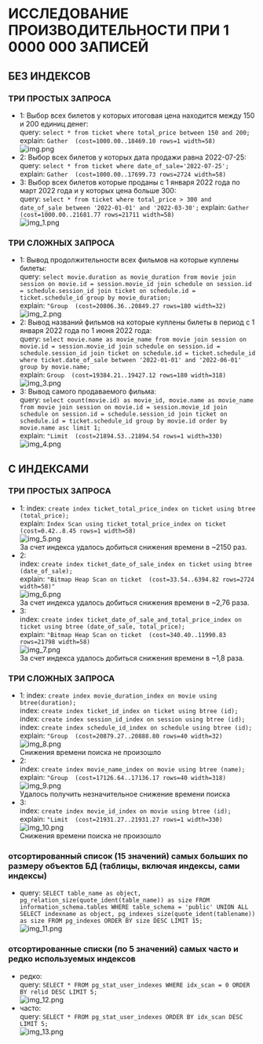 # ИССЛЕДОВАНИЕ ПРОИЗВОДИТЕЛЬНОСТИ ПРИ 1 0000 000 ЗАПИСЕЙ

## БЕЗ ИНДЕКСОВ

### ТРИ ПРОСТЫХ ЗАПРОСА

- 1: Выбор всех билетов у которых итоговая цена находится между 150 и 200 единиц денег:  
query: ```select * from ticket where total_price between 150 and 200;```   
explain: ```Gather  (cost=1000.00..18469.10 rows=1 width=58)```  
![img.png](img_1000000/img.png)  
- 2: Выбор всех билетов у которых дата продажи равна 2022-07-25:  
query: ```select * from ticket where date_of_sale='2022-07-25';```  
explain: ```Gather  (cost=1000.00..17699.73 rows=2724 width=58)```
- 3: Выбор всех билетов которые проданы с 1 января 2022 года по март 2022 года и у которых цена больше 300:  
query: ```select * from ticket where total_price > 300 and date_of_sale between '2022-01-01' and '2022-03-30';```
explain: ```Gather  (cost=1000.00..21681.77 rows=21711 width=58)```  
![img_1.png](img_1000000/img_1.png)  

### ТРИ СЛОЖНЫХ ЗАПРОСА

- 1: Вывод продолжительности всех фильмов на которые куплены билеты:  
query: ```select movie.duration as movie_duration from movie join session on movie.id = session.movie_id join schedule on session.id = schedule.session_id join ticket on schedule.id = ticket.schedule_id group by movie_duration;```  
explain: ```"Group  (cost=20806.36..20849.27 rows=180 width=32)```  
![img_2.png](img_1000000/img_2.png)  
- 2: Вывод названий фильмов на которые куплены билеты в период с 1 января 2022 года по 1 июня 2022 года:  
query: ```select movie.name as movie_name from movie join session on movie.id = session.movie_id join schedule on session.id = schedule.session_id join ticket on schedule.id = ticket.schedule_id where ticket.date_of_sale between '2022-01-01' and '2022-06-01' group by movie.name;```  
explain: ```Group  (cost=19384.21..19427.12 rows=180 width=318)```  
![img_3.png](img_1000000/img_3.png)  
- 3: Вывод самого продаваемого фильма:  
query: ```select count(movie.id) as movie_id, movie.name as movie_name from movie join session on movie.id = session.movie_id join schedule on session.id = schedule.session_id join ticket on schedule.id = ticket.schedule_id group by movie.id order by movie.name asc limit 1;```  
explain: ```"Limit  (cost=21894.53..21894.54 rows=1 width=330)```  
![img_4.png](img_1000000/img_4.png)  

## С ИНДЕКСАМИ

### ТРИ ПРОСТЫХ ЗАПРОСА

- 1:
index: ```create index ticket_total_price_index on ticket using btree (total_price);```  
explain: ```Index Scan using ticket_total_price_index on ticket  (cost=0.42..8.45 rows=1 width=58)```  
![img_5.png](img_1000000/img_5.png)  
За счет индекса удалось добиться снижения времени в ~2150 раз.
- 2:  
index: ```create index ticket_date_of_sale_index on ticket using btree (date_of_sale);```  
explain: ```"Bitmap Heap Scan on ticket  (cost=33.54..6394.82 rows=2724 width=58)"```  
![img_6.png](img_1000000/img_6.png)  
За счет индекса удалось добиться снижения времени в ~2,76 раза.
- 3:  
index: ```create index ticket_date_of_sale_and_total_price_index on ticket using btree (date_of_sale, total_price);```  
explain: ```"Bitmap Heap Scan on ticket  (cost=340.40..11990.83 rows=21798 width=58)```  
![img_7.png](img_1000000/img_7.png)  
За счет индекса удалось добиться снижения времени в ~1,8 раза.

### ТРИ СЛОЖНЫХ ЗАПРОСА  

- 1:
index: ```create index movie_duration_index on movie using btree(duration);```  
index: ```create index ticket_id_index on ticket using btree (id);```  
index: ```create index session_id_index on session using btree (id);```  
index: ```create index schedule_id_index on schedule using btree (id);```  
explain: ```"Group  (cost=20879.27..20888.80 rows=40 width=32)```  
![img_8.png](img_1000000/img_8.png)  
Снижения времени поиска не произошло  
- 2:  
index: ```create index movie_name_index on movie using btree (name);```  
explain: ```"Group  (cost=17126.64..17136.17 rows=40 width=318)```  
![img_9.png](img_1000000/img_9.png)  
Удалось получить незначительное снижение времени поиска  
- 3:  
index: ```create index movie_id_index on movie using btree (id);```  
explain: ```"Limit  (cost=21931.27..21931.27 rows=1 width=330)``` 
![img_10.png](img_1000000/img_10.png)  
Снижения времени поиска не произошло  

### отсортированный список (15 значений) самых больших по размеру объектов БД (таблицы, включая индексы, сами индексы)
- query: ```SELECT table_name as object, pg_relation_size(quote_ident(table_name)) as size FROM information_schema.tables WHERE table_schema = 'public' UNION ALL SELECT indexname as object, pg_indexes_size(quote_ident(tablename)) as size FROM pg_indexes ORDER BY size DESC LIMIT 15;```  
![img_11.png](img_1000000/img_11.png)  

### отсортированные списки (по 5 значений) самых часто и редко используемых индексов
- редко:  
query: ```SELECT * FROM pg_stat_user_indexes WHERE idx_scan = 0 ORDER BY relid DESC LIMIT 5;```  
![img_12.png](img_1000000/img_12.png)  
- часто:  
query: ```SELECT * FROM pg_stat_user_indexes ORDER BY idx_scan DESC LIMIT 5;```  
![img_13.png](img_1000000/img_13.png)  